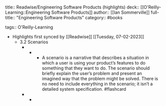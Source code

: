 title:: Readwise/Engineering Software Products (highlights)
deck:: [[O'Reilly-Learning::Engineering Software Products]]
author:: [[Ian Sommerville]]
full-title:: "Engineering Software Products"
category:: #books

tags:: O'Reilly-Learning

- Highlights first synced by [[Readwise]] [[Tuesday, 07-02-2023]]
	- 3.2 Scenarios
		- -
			- A scenario is a narrative that describes a situation in which a user is using your product’s features to do something that they want to do. The scenario should briefly explain the user’s problem and present an imagined way that the problem might be solved. There is no need to include everything in the scenario; it isn’t a detailed system specification. #flashcard
		- -